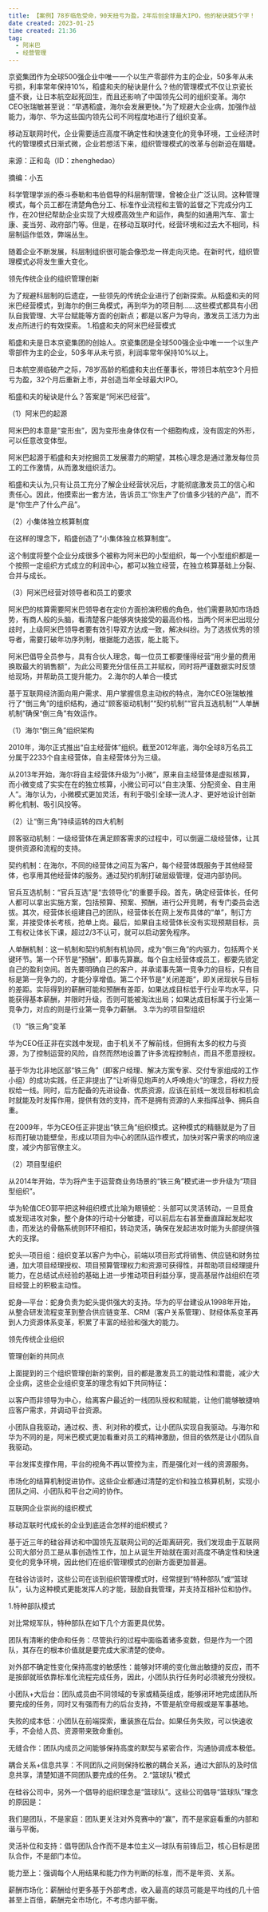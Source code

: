 ```yaml
---
title: 【案例】78岁临危受命，90天扭亏为盈，2年后创全球最大IPO，他的秘诀就5个字！ 
date created: 2023-01-25
time created: 21:36
tag: 
  - 阿米巴 
  - 经营管理
---
```


京瓷集团作为全球500强企业中唯一一个以生产零部件为主的企业，50多年从未亏损，利率常年保持10%，稻盛和夫的秘诀是什么？他的管理模式不仅让京瓷长盛不衰，让日本航空起死回生，而且还影响了中国领先公司的组织变革。海尔CEO张瑞敏甚至说：“早遇稻盛，海尔会发展更快。”为了规避大企业病，加强作战能力，海尔、华为这些国内领先公司不同程度地进行了组织变革。

移动互联网时代，企业需要适应高度不确定性和快速变化的竞争环境，工业经济时代的管理模式日渐式微，企业若想活下来，组织管理模式的改革与创新迫在眉睫。

来源：正和岛（ID：zhenghedao）

摘编：小五

科学管理学派的泰斗泰勒和韦伯倡导的科层制管理，曾被企业广泛认同。这种管理模式，每个员工都在清楚角色分工、标准作业流程和主管的监督之下完成分内工作，在20世纪帮助企业实现了大规模高效生产和运作，典型的如通用汽车、富士康、麦当劳、政府部门等。但是，在移动互联时代，经营环境和过去大不相同，科层制运作低效，弊端丛生。

随着企业不断发展，科层制组织很可能会像恐龙一样走向灭绝。在新时代，组织管理模式必将发生重大变化。

领先传统企业的组织管理创新

为了规避科层制的后遗症，一些领先的传统企业进行了创新探索。从稻盛和夫的阿米巴经营模式，到海尔的倒三角模式，再到华为的项目制……这些模式都具有小团队自我管理、大平台赋能等方面的创新点；都是以客户为导向，激发员工活力为出发点所进行的有效探索。
1.稻盛和夫的阿米巴经营模式

稻盛和夫是日本京瓷集团的创始人。京瓷集团是全球500强企业中唯一一个以生产零部件为主的企业，50多年从未亏损，利润率常年保持10%以上。

日本航空濒临破产之际，78岁高龄的稻盛和夫出任董事长，带领日本航空3个月扭亏为盈，32个月后重新上市，并创造当年全球最大IPO。

稻盛和夫的秘诀是什么？答案是“阿米巴经营”。

（1）阿米巴的起源

阿米巴的本意是“变形虫”，因为变形虫身体仅有一个细胞构成，没有固定的外形，可以任意改变体型。

阿米巴起源于稻盛和夫对挖掘员工发展潜力的期望，其核心理念是通过激发每位员工的工作激情，从而激发组织活力。

稻盛和夫认为,只有让员工充分了解企业经营状况后，才能彻底激发员工的信心和责任心。因此，他摸索出一套方法，告诉员工“你生产了价值多少钱的产品”，而不是“你生产了什么产品”。

（2）小集体独立核算制度

在这样的理念下，稻盛创造了“小集体独立核算制度”。

这个制度将整个企业分成很多个被称为阿米巴的小型组织，每一个小型组织都是一个按照一定组织方式成立的利润中心，都可以独立经营，在独立核算基础上分裂、合并与成长。

（3）阿米巴经营对领导者和员工的要求

阿米巴的核算需要阿米巴领导者在定价方面扮演积极的角色，他们需要熟知市场趋势，有商人般的头脑，看清楚客户能够爽快接受的最高价格，当两个阿米巴出现分歧时，上级阿米巴领导者要有效引导双方达成一致，解决纠纷。为了选拔优秀的领导者，需要打破年功序列制，根据能力选拔，能上能下。

阿米巴倡导全员参与，具有合伙人理念，每一位员工都要懂得经营“用少量的费用换取最大的销售额”，为此公司要充分信任员工并赋权，同时将严谨数据实时反馈给现场，并帮助员工提升能力。
2.海尔的人单合一模式

基于互联网经济面向用户需求、用户掌握信息主动权的特点，海尔CEO张瑞敏推行了“倒三角”的组织结构，通过“顾客驱动机制”“契约机制”“官兵互选机制”“人单酬机制”确保“倒三角”有效运作。

（1）海尔“倒三角”组织架构

2010年，海尔正式推出“自主经营体”组织。截至2012年底，海尔全球8万名员工分属于2233个自主经营体，自主经营体分为三级。

从2013年开始，海尔将自主经营体升级为“小微”，原来自主经营体是虚拟核算，而小微变成了实实在在的独立核算，小微公司可以“自主决策、分配资金、自主用人”。海尔认为，小微模式更加灵活，有利于吸引全球一流人才、更好地设计创新孵化机制、吸引风投等。

（2）让“倒三角”持续运转的四大机制

顾客驱动机制：一级经营体在满足顾客需求的过程中，可以倒逼二级经营体，让其提供资源和流程的支持。

契约机制：在海尔，不同的经营体之间互为客户，每个经营体既服务于其他经营体，也享用其他经营体的服务。通过契约机制打破层级管理，促进内部协同。

官兵互选机制：“官兵互选”是“去领导化”的重要手段。首先，确定经营体长，任何人都可以拿出实施方案，包括预算、预案、预酬，进行公开竞聘，有专门委员会选拔。其次，经营体长组建自己的团队，经营体长在网上发布具体的“单”，制订方案，并接受体长考核，抢单上岗。最后，如果自主经营体长没有实现预期目标，员工有权让体长下课，超过2/3不认可，就可以启动罢免程序。

人单酬机制：这一机制和契约机制有机协同，成为“倒三角”的内驱力，包括两个关键环节。第一个环节是“预酬”，即事先算赢。每个自主经营体或员工，都要先锁定自己的盈利空间。首先要明确自己的客户，并承诺事先第一竞争力的目标，只有目标是第一竞争力的，才能分享增值。第二个环节是“关闭差距”，即关闭现状与目标的差距。实际得到的薪酬可能和预酬有差距，如果达成目标低于行业平均水平，只能获得基本薪酬，并限时升级，否则可能被淘汰出局；如果达成目标属于行业第一竞争力，对应的则是行业第一竞争力薪酬。
3.华为的项目型组织

（1）“铁三角”变革

华为CEO任正非在实践中发现，由于机关不了解前线，但拥有太多的权力与资源，为了控制运营的风险，自然而然地设置了许多流程控制点，而且不愿意授权。

基于华为北非地区部“铁三角”（即客户经理、解决方案专家、交付专家组成的工作小组）的成功实践，任正非提出了“让听得见炮声的人呼唤炮火”的理念，将权力授权给一线。同时，后方配备的先进设备、优质资源，应该在前线一发现目标和机会时就能及时发挥作用，提供有效的支持，而不是拥有资源的人来指挥战争、拥兵自重。

在2009年，华为CEO任正非提出“铁三角”组织模式。这种模式的精髓就是为了目标而打破功能壁垒，形成以项目为中心的团队运作模式，加快对客户需求的响应速度，减少内部官僚主义。

（2）项目型组织

从2014年开始，华为将产生于运营商业务场景的“铁三角”模式进一步升级为“项目型组织”。

华为轮值CEO郭平把这种组织模式比喻为眼镜蛇：头部可以灵活转动，一旦觅食或发现进攻对象，整个身体的行动十分敏捷，可以前后左右甚至垂直蹿起发起攻击，而发达的骨骼系统则环环相扣，转动灵活，确保在发起进攻时能为头部提供强大的支撑。

蛇头—项目组：组织变革以客户为中心，前端以项目形式将销售、供应链和财务拉通，加大项目经理授权、项目预算管理权力和资源可获得性，并帮助项目经理提升能力，在总结试点经验的基础上进一步推动项目利益分享，提高基层作战组织在项目经营上的积极主动性。

蛇身—平台：蛇身负责为蛇头提供强大的支持。华为的平台建设从1998年开始，从整合研发流程变革到整合供应链变革、CRM（客户关系管理）、财经体系变革再到人力资源体系变革，积累了丰富的经验和强大的能力。

领先传统企业组织

管理创新的共同点

上面提到的三个组织管理创新的案例，目的都是激发员工的能动性和潜能，减少大企业病，这些企业组织变革的理念有如下共同特征：

以客户而非领导为中心，给离客户最近的一线团队授权和赋能，让他们能够敏捷响应客户需求，并调动平台资源。

小团队自我驱动，通过权、责、利对称的模式，让小团队实现自我驱动。与海尔和华为不同的是，阿米巴模式更加看重对员工的精神激励，但目的依然是让小团队自我驱动。

平台发挥支撑作用，平台的视角不再以管控为主，而是强化对一线的资源服务。

市场化的结算机制促进协作。这些企业都通过清楚的定价和独立核算机制，实现小团队之间、小团队和平台之间的协作。

互联网企业崇尚的组织模式

移动互联时代成长的企业到底适合怎样的组织模式？

基于近三年的硅谷拜访和中国领先互联网公司的近距离研究，我们发现由于互联网公司大部分员工是从事创造性工作，加上从诞生开始就在面对高度不确定性和快速变化的竞争环境，因此他们在组织管理模式的创新方面更加普遍。

在硅谷访谈时，这些公司在谈到组织管理模式时，经常提到“特种部队”或“篮球队”，认为这种模式更能发挥人的才能，鼓励自我管理，并支持互相补位和协作。

1.特种部队模式

对比常规军队，特种部队在如下几个方面更具优势。

团队有清晰的使命和任务：尽管执行的过程中面临着诸多变数，但是作为一个团队，其存在的根本价值就是要完成大家清楚的使命。

对外部不确定性变化保持高度的敏感性：能够对环境的变化做出敏捷的反应，而不是按部就班依靠标准化流程完成任务，因此，小团队执行任务时必须被充分授权。

小团队+大后台：团队成员由不同领域的专家或精英组成，能够闭环地完成团队所要完成的任务，同时又有强而有力的后台支持，不管是航空母舰或是军事基地。

失败的成本低：小团队在前端探索，重装旅在后台。如果任务失败，可以快速收手，不会给人员、资源带来致命重创。

无缝合作：团队内成员之间能够保持高度的默契与紧密合作，沟通协调成本极低。

耦合关系+信息共享：不同团队之间则保持松散的耦合关系，通过大部队的及时信息共享，清楚知道不同团队要完成的任务。
2.“篮球队”模式

在硅谷公司中，另外一个倡导的组织理念是“篮球队”。这些公司倡导“篮球队”理念的原因是：

我们是团队，不是家庭：团队更关注对外竞赛中的“赢”，而不是家庭看重的内部和谐与平衡。

灵活补位和支持：倡导团队合作而不是本位主义—球队有前锋后卫，核心目标是团队合作，不是部门本位。

能力至上：强调每个人用结果和能力作为判断的标准，而不是年资、关系。

薪酬市场化：薪酬给付更多基于外部考虑，收入最高的球员可能是平均线的几十倍甚至上百倍，薪酬完全市场化，不考虑内部平衡。
